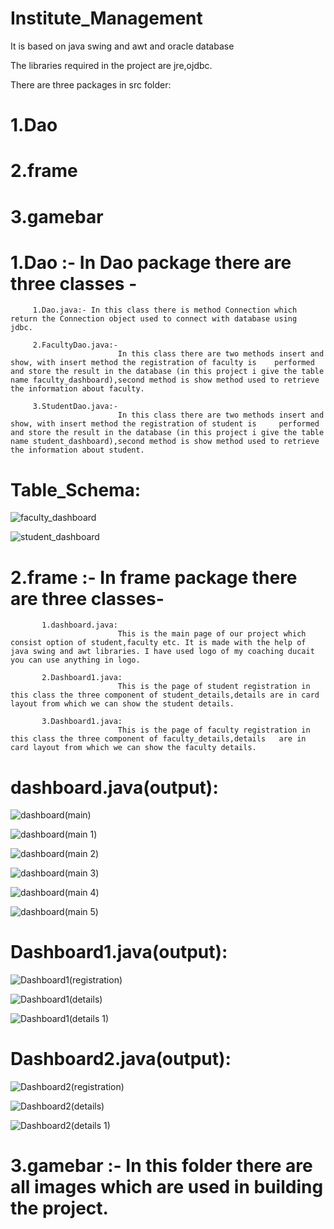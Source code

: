 # Institute_Management
It is based on java swing and awt and oracle database

The libraries required in the project are jre,ojdbc.

There are three packages in src folder:

# 1.Dao
# 2.frame
# 3.gamebar

# 1.Dao :- In Dao package there are three classes -

         1.Dao.java:- In this class there is method Connection which return the Connection object used to connect with database using  jdbc.
         
         2.FacultyDao.java:-
                            In this class there are two methods insert and show, with insert method the registration of faculty is    performed and store the result in the database (in this project i give the table name faculty_dashboard),second method is show method used to retrieve the information about faculty.

         3.StudentDao.java:- 
                            In this class there are two methods insert and show, with insert method the registration of student is     performed and store the result in the database (in this project i give the table name student_dashboard),second method is show method used to retrieve the information about student.

 # Table_Schema:

![faculty_dashboard](https://user-images.githubusercontent.com/66818761/84489031-b2b21380-acbe-11ea-942b-c82b8cb74270.png)

![student_dashboard](https://user-images.githubusercontent.com/66818761/84489130-d4ab9600-acbe-11ea-9f7b-0f552d3b44e3.png)

 
# 2.frame :- In frame package there are three classes-

           1.dashboard.java: 
                            This is the main page of our project which consist option of student,faculty etc. It is made with the help of java swing and awt libraries. I have used logo of my coaching ducait you can use anything in logo.
           
           2.Dashboard1.java:
                            This is the page of student registration in this class the three component of student_details,details are in card layout from which we can show the student details.
           
           3.Dashboard1.java: 
                            This is the page of faculty registration in this class the three component of faculty_details,details   are in card layout from which we can show the faculty details.

# dashboard.java(output):

![dashboard(main)](https://user-images.githubusercontent.com/66818761/84486222-b6dc3200-acba-11ea-9589-0e78437c4d9f.png)

![dashboard(main 1)](https://user-images.githubusercontent.com/66818761/84487062-d9227f80-acbb-11ea-9faf-b4c1cabc5304.png)

![dashboard(main 2)](https://user-images.githubusercontent.com/66818761/84487232-18e96700-acbc-11ea-8a23-3c21dce69cd5.png)

![dashboard(main 3)](https://user-images.githubusercontent.com/66818761/84487370-47674200-acbc-11ea-87f2-ae8b90a382a2.png)

![dashboard(main 4)](https://user-images.githubusercontent.com/66818761/84487501-74b3f000-acbc-11ea-8f45-ef9af46edf84.png)

![dashboard(main 5)](https://user-images.githubusercontent.com/66818761/84487603-9e6d1700-acbc-11ea-96d9-a11673430d3e.png)

# Dashboard1.java(output):

![Dashboard1(registration)](https://user-images.githubusercontent.com/66818761/84488173-6c0fe980-acbd-11ea-93ba-91b614ea903d.png)

![Dashboard1(details)](https://user-images.githubusercontent.com/66818761/84488284-9792d400-acbd-11ea-8d7b-8ef52981134b.png)

![Dashboard1(details 1)](https://user-images.githubusercontent.com/66818761/84488369-b1341b80-acbd-11ea-9beb-c170ff2d9584.png)

# Dashboard2.java(output):

![Dashboard2(registration)](https://user-images.githubusercontent.com/66818761/84488553-007a4c00-acbe-11ea-9842-0767eb34b583.png)

![Dashboard2(details)](https://user-images.githubusercontent.com/66818761/84488602-1425b280-acbe-11ea-8ecc-5e5d3060ffc8.png)

![Dashboard2(details 1)](https://user-images.githubusercontent.com/66818761/84488637-20aa0b00-acbe-11ea-96a5-7b29e5b957ec.png)

# 3.gamebar :- In this folder there are all images which are used in building the project.        
           
           
           

           
           
